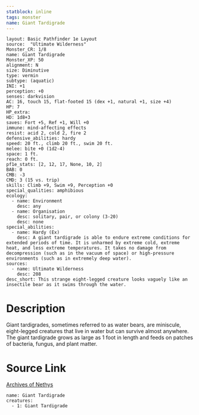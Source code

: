 ```yaml
---
statblock: inline
tags: monster
name: Giant Tardigrade
---
```

```statblock
layout: Basic Pathfinder 1e Layout
source:  "Ultimate Wilderness"
Monster_CR: 1/8
name: Giant Tardigrade
Monster_XP: 50
alignment: N
size: Diminutive
type: vermin
subtype: (aquatic)
INI: +1
perception: +0
senses: darkvision
AC: 16, touch 15, flat-footed 15 (dex +1, natural +1, size +4)
HP: 7
HP_extra: 
HD: 1d8+3
saves: Fort +5, Ref +1, Will +0
immune: mind-affecting effects
resist: acid 2, cold 2, fire 2
defensive_abilities: hardy
speed: 20 ft., climb 20 ft., swim 20 ft.
melee: bite +0 (1d2-4)
space: 1 ft.
reach: 0 ft.
pf1e_stats: [2, 12, 17, None, 10, 2]
BAB: 0
CMB: -3
CMD: 3 (15 vs. trip)
skills: Climb +9, Swim +9, Perception +0
special_qualities: amphibious
ecology:
  - name: Environment
    desc: any
  - name: Organisation
    desc: solitary, pair, or colony (3-20)
    desc: none
special_abilities:
  - name: Hardy (Ex)
    desc: A giant tardigrade is able to endure extreme conditions for extended periods of time. It is unharmed by extreme cold, extreme heat, and less extreme temperatures. It takes no damage from decompression (such as in the vacuum of space) or high-pressure environments (such as in extremely deep water).
sources:
  - name: Ultimate Wilderness
    desc: 208
desc_short: This strange eight-legged creature looks vaguely like an insectile bear as it swims through the water.
```
# Description
Giant tardigrades, sometimes referred to as water bears, are miniscule, eight-legged creatures that live in water but can survive almost anywhere. The giant tardigrade grows as large as 1 foot in length and feeds on patches of bacteria, fungus, and plant matter.
# Source Link
[Archives of Nethys](https://aonprd.com/MonsterDisplay.aspx?ItemName=Giant%20Tardigrade)
```encounter-table
name: Giant Tardigrade
creatures:
  - 1: Giant Tardigrade
```
